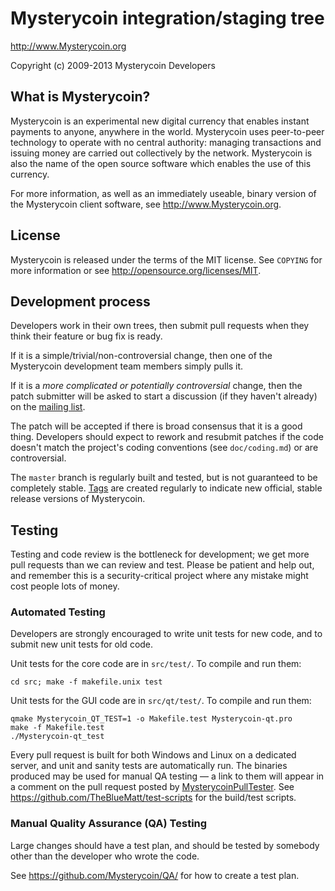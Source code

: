 ﻿Mysterycoin integration/staging tree
================================

http://www.Mysterycoin.org

Copyright (c) 2009-2013 Mysterycoin Developers

What is Mysterycoin?
----------------

Mysterycoin is an experimental new digital currency that enables instant payments to
anyone, anywhere in the world. Mysterycoin uses peer-to-peer technology to operate
with no central authority: managing transactions and issuing money are carried
out collectively by the network. Mysterycoin is also the name of the open source
software which enables the use of this currency.

For more information, as well as an immediately useable, binary version of
the Mysterycoin client software, see http://www.Mysterycoin.org.

License
-------

Mysterycoin is released under the terms of the MIT license. See `COPYING` for more
information or see http://opensource.org/licenses/MIT.

Development process
-------------------

Developers work in their own trees, then submit pull requests when they think
their feature or bug fix is ready.

If it is a simple/trivial/non-controversial change, then one of the Mysterycoin
development team members simply pulls it.

If it is a *more complicated or potentially controversial* change, then the patch
submitter will be asked to start a discussion (if they haven't already) on the
[mailing list](http://sourceforge.net/mailarchive/forum.php?forum_name=Mysterycoin-development).

The patch will be accepted if there is broad consensus that it is a good thing.
Developers should expect to rework and resubmit patches if the code doesn't
match the project's coding conventions (see `doc/coding.md`) or are
controversial.

The `master` branch is regularly built and tested, but is not guaranteed to be
completely stable. [Tags](https://github.com/Mysterycoin/Mysterycoin/tags) are created
regularly to indicate new official, stable release versions of Mysterycoin.

Testing
-------

Testing and code review is the bottleneck for development; we get more pull
requests than we can review and test. Please be patient and help out, and
remember this is a security-critical project where any mistake might cost people
lots of money.

### Automated Testing

Developers are strongly encouraged to write unit tests for new code, and to
submit new unit tests for old code.

Unit tests for the core code are in `src/test/`. To compile and run them:

    cd src; make -f makefile.unix test

Unit tests for the GUI code are in `src/qt/test/`. To compile and run them:

    qmake Mysterycoin_QT_TEST=1 -o Makefile.test Mysterycoin-qt.pro
    make -f Makefile.test
    ./Mysterycoin-qt_test

Every pull request is built for both Windows and Linux on a dedicated server,
and unit and sanity tests are automatically run. The binaries produced may be
used for manual QA testing — a link to them will appear in a comment on the
pull request posted by [MysterycoinPullTester](https://github.com/MysterycoinPullTester). See https://github.com/TheBlueMatt/test-scripts
for the build/test scripts.

### Manual Quality Assurance (QA) Testing

Large changes should have a test plan, and should be tested by somebody other
than the developer who wrote the code.

See https://github.com/Mysterycoin/QA/ for how to create a test plan.
